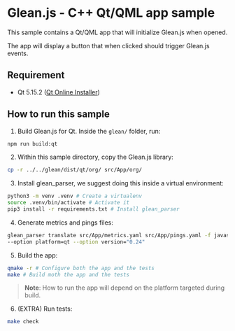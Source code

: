 # Glean.js - C++ Qt/QML app sample

This sample contains a Qt/QML app that will initialize Glean.js when opened.

The app will display a button that when clicked should trigger Glean.js events.

## Requirement

- Qt 5.15.2 ([Qt Online Installer](https://www.qt.io/download-qt-installer))

## How to run this sample


1. Build Glean.js for Qt. Inside the `glean/` folder, run:

```bash
npm run build:qt
```

2. Within this sample directory, copy the Glean.js library:

```bash
cp -r ../../glean/dist/qt/org/ src/App/org/
```

3. Install glean_parser, we suggest doing this inside a virtual environment:

```bash
python3 -m venv .venv # Create a virtualenv
source .venv/bin/activate # Activate it
pip3 install -r requirements.txt # Install glean_parser
```

4. Generate metrics and pings files:

```bash
glean_parser translate src/App/metrics.yaml src/App/pings.yaml -f javascript -o src/App/generated \
--option platform=qt --option version="0.24"
```

5. Build the app:

```bash
qmake -r # Configure both the app and the tests
make # Build moth the app and the tests
```

> **Note**: How to run the app will depend on the platform targeted during build.

6. (EXTRA) Run tests:

```bash
make check
```
